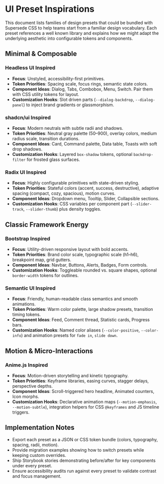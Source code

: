 # UI Preset Inspirations

This document lists families of design presets that could be bundled with Supersede CSS to help teams start from a familiar design vocabulary. Each preset references a well known library and explains how we might adapt the underlying aesthetic into configurable tokens and components.

## Minimal & Composable

### Headless UI Inspired
- **Focus**: Unstyled, accessibility-first primitives.
- **Token Priorities**: Spacing scale, focus rings, semantic state colors.
- **Component Ideas**: Dialog, Tabs, Combobox, Menu, Switch. Pair them with CSS utility tokens for layout.
- **Customization Hooks**: Slot driven parts (`--dialog-backdrop`, `--dialog-panel`) to inject brand gradients or glassmorphism.

### shadcn/ui Inspired
- **Focus**: Modern neutrals with subtle radii and shadows.
- **Token Priorities**: Neutral gray palette (50–900), overlay colors, medium radius scale, transition durations.
- **Component Ideas**: Card, Command palette, Data table, Toasts with soft drop shadows.
- **Customization Hooks**: Layered `box-shadow` tokens, optional `backdrop-filter` for frosted glass surfaces.

### Radix UI Inspired
- **Focus**: Highly configurable primitives with state-driven styling.
- **Token Priorities**: Stateful colors (accent, success, destructive), adaptive spacing (compact, cozy, spacious), motion curves.
- **Component Ideas**: Dropdown menu, Tooltip, Slider, Collapsible sections.
- **Customization Hooks**: CSS variables per component part (`--slider-track`, `--slider-thumb`) plus density toggles.

## Classic Framework Energy

### Bootstrap Inspired
- **Focus**: Utility-driven responsive layout with bold accents.
- **Token Priorities**: Brand color scale, typographic scale (h1–h6), breakpoint map, grid gutters.
- **Component Ideas**: Navbar, Buttons, Alerts, Badges, Form controls.
- **Customization Hooks**: Toggleable rounded vs. square shapes, optional `border-width` tokens for outlines.

### Semantic UI Inspired
- **Focus**: Friendly, human-readable class semantics and smooth animations.
- **Token Priorities**: Warm color palette, large shadow presets, transition timing tokens.
- **Component Ideas**: Feed, Comment thread, Statistic cards, Progress bars.
- **Customization Hooks**: Named color aliases (`--color-positive`, `--color-info`) and animation presets for `fade in`, `slide down`.

## Motion & Micro-Interactions

### Anime.js Inspired
- **Focus**: Motion-driven storytelling and kinetic typography.
- **Token Priorities**: Keyframe libraries, easing curves, stagger delays, perspective depths.
- **Component Ideas**: Scroll-triggered hero headline, Animated counters, Icon morphs.
- **Customization Hooks**: Declarative animation maps (`--motion-emphasis`, `--motion-subtle`), integration helpers for CSS `@keyframes` and JS timeline triggers.

## Implementation Notes
- Export each preset as a JSON or CSS token bundle (colors, typography, spacing, radii, motion).
- Provide migration examples showing how to switch presets while keeping custom overrides.
- Ship Storybook stories demonstrating before/after for key components under every preset.
- Ensure accessibility audits run against every preset to validate contrast and focus management.
